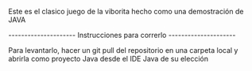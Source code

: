 Este es el clasico juego de la viborita hecho como una demostración de JAVA

--------------------- Instrucciones para correrlo ---------------------

Para levantarlo, hacer un git pull del repositorio en una carpeta local y abrirla como proyecto Java desde el IDE Java de su elección
